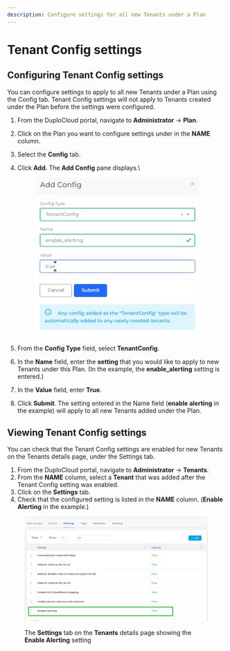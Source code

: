 ```yaml
---
description: Configure settings for all new Tenants under a Plan
---
```


# Tenant Config settings

## Configuring Tenant Config settings

You can configure settings to apply to all new Tenants under a Plan using the Config tab. Tenant Config settings will not apply to Tenants created under the Plan before the settings were configured.

1. From the DuploCloud portal, navigate to **Administrator** -> **Plan**.&#x20;
2. Click on the Plan you want to configure settings under in the **NAME** column.
3. Select the **Config** tab.&#x20;
4.  Click **Add**. The **Add Config** pane displays.\


    <div align="left"><figure><img src="../../../.gitbook/assets/config (1).png" alt="" width="378"><figcaption></figcaption></figure></div>
5. From the **Config Type** field, select **TenantConfig**.
6. In the **Name** field, enter the **setting** that you would like to apply to new Tenants under this Plan. (In the example, the **enable\_alerting** setting is entered.)&#x20;
7. In the **Value** field, enter **True**.
8. Click **Submit**. The setting entered in the Name field (**enable alerting** in the example) will apply to all new Tenants added under the Plan.&#x20;

## Viewing Tenant Config settings

You can check that the Tenant Config settings are enabled for new Tenants on the Tenants details page, under the Settings tab.&#x20;

1. From the DuploCloud portal, navigate to **Administrator** -> **Tenants**.
2. From the **NAME** column, select a **Tenant** that was added after the Tenant Config setting was enabled.
3. Click on the **Settings** tab.&#x20;
4. Check that the configured setting is listed in the **NAME** column. (**Enable Alerting** in the example.)

<figure><img src="../../../.gitbook/assets/screenshot-nimbusweb.me-2024.03.08-16_42_07 (1).png" alt=""><figcaption><p>The <strong>Settings</strong> tab on the <strong>Tenants</strong> details page showing the <strong>Enable Alerting</strong> setting</p></figcaption></figure>
